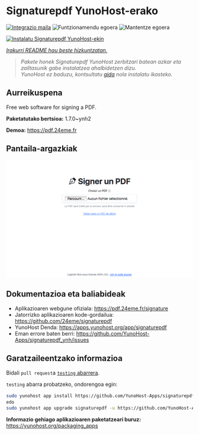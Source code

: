 <!--
Ohart ongi: README hau automatikoki sortu da <https://github.com/YunoHost/apps/tree/master/tools/readme_generator>ri esker
EZ editatu eskuz.
-->

# Signaturepdf YunoHost-erako

[![Integrazio maila](https://dash.yunohost.org/integration/signaturepdf.svg)](https://ci-apps.yunohost.org/ci/apps/signaturepdf/) ![Funtzionamendu egoera](https://ci-apps.yunohost.org/ci/badges/signaturepdf.status.svg) ![Mantentze egoera](https://ci-apps.yunohost.org/ci/badges/signaturepdf.maintain.svg)

[![Instalatu Signaturepdf YunoHost-ekin](https://install-app.yunohost.org/install-with-yunohost.svg)](https://install-app.yunohost.org/?app=signaturepdf)

*[Irakurri README hau beste hizkuntzatan.](./ALL_README.md)*

> *Pakete honek Signaturepdf YunoHost zerbitzari batean azkar eta zailtasunik gabe instalatzea ahalbidetzen dizu.*  
> *YunoHost ez baduzu, kontsultatu [gida](https://yunohost.org/install) nola instalatu ikasteko.*

## Aurreikuspena

Free web software for signing a PDF.

**Paketatutako bertsioa:** 1.7.0~ynh2

**Demoa:** <https://pdf.24eme.fr>

## Pantaila-argazkiak

![Signaturepdf(r)en pantaila-argazkia](./doc/screenshots/screenshot.png)

## Dokumentazioa eta baliabideak

- Aplikazioaren webgune ofiziala: <https://pdf.24eme.fr/signature>
- Jatorrizko aplikazioaren kode-gordailua: <https://github.com/24eme/signaturepdf>
- YunoHost Denda: <https://apps.yunohost.org/app/signaturepdf>
- Eman errore baten berri: <https://github.com/YunoHost-Apps/signaturepdf_ynh/issues>

## Garatzaileentzako informazioa

Bidali `pull request`a [`testing` abarrera](https://github.com/YunoHost-Apps/signaturepdf_ynh/tree/testing).

`testing` abarra probatzeko, ondorengoa egin:

```bash
sudo yunohost app install https://github.com/YunoHost-Apps/signaturepdf_ynh/tree/testing --debug
edo
sudo yunohost app upgrade signaturepdf -u https://github.com/YunoHost-Apps/signaturepdf_ynh/tree/testing --debug
```

**Informazio gehiago aplikazioaren paketatzeari buruz:** <https://yunohost.org/packaging_apps>
